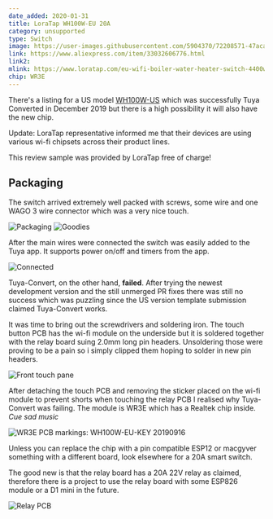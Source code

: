 ```yaml
---
date_added: 2020-01-31
title: LoraTap WH100W-EU 20A
category: unsupported
type: Switch
image: https://user-images.githubusercontent.com/5904370/72208571-47aca880-34a4-11ea-98ce-1358de700def.png
link: https://www.aliexpress.com/item/33032606776.html
link2:
mlink: https://www.loratap.com/eu-wifi-boiler-water-heater-switch-4400w-tuya-smart-life-app-remote-control-on-off-timer-voice-control-google-home-alexa-echo-p0053.html
chip: WR3E
---
```

There's a listing for a US model [WH100W-US](/loratap_WH100W-US.html) which was successfully Tuya Converted in December 2019 but there is a high possibility it will also have the new chip.

Update: LoraTap representative informed me that their devices are using various wi-fi chipsets across their product lines.

This review sample was provided by LoraTap free of charge!

## Packaging

The switch arrived extremely well packed with screws, some wire and one WAGO 3 wire connector which was a very nice touch.

![Packaging](https://user-images.githubusercontent.com/5904370/72208475-4333c000-34a3-11ea-961f-5032cbc8f145.png)
![Goodies](https://user-images.githubusercontent.com/5904370/72208468-3020f000-34a3-11ea-8328-02517470e555.png)

After the main wires were connected the switch was easily added to the Tuya app. It supports power on/off and timers from the app.

![Connected](https://user-images.githubusercontent.com/5904370/72208605-c86ba480-34a4-11ea-8246-f4bab150742c.png)

Tuya-Convert, on the other hand, **failed**. After trying the newest development version and the still unmerged PR fixes there was still no success which was puzzling since the US version template submission claimed Tuya-Convert works.

It was time to bring out the screwdrivers and soldering iron. The touch button PCB has the wi-fi module on the underside but it is soldered together with the relay board suing 2.0mm long pin headers. Unsoldering those were proving to be a pain so i simply clipped them hoping to solder in new pin headers.

![Front touch pane](https://user-images.githubusercontent.com/5904370/72208540-0d430b80-34a4-11ea-958f-8ecf8ec5d3ee.png)

After detaching the touch PCB and removing the sticker placed on the wi-fi module to prevent shorts when touching the relay PCB I realised why Tuya-Convert was failing. The module is WR3E which has a Realtek chip inside. *Cue sad music*

![WR3E](https://user-images.githubusercontent.com/5904370/72208608-e9cc9080-34a4-11ea-9e03-1d1b5297d8c9.png)
PCB markings: WH100W-EU-KEY 20190916

Unless you can replace the chip with a pin compatible ESP12 or macgyver something with a different board, look elsewhere for a 20A smart switch.

The good new is that the relay board has a 20A 22V relay as claimed, therefore there is a project to use the relay board with some ESP826 module or a D1 mini in the future.

![Relay PCB](https://user-images.githubusercontent.com/5904370/72208629-4b8cfa80-34a5-11ea-9a53-e6d64c3c13f5.png)

